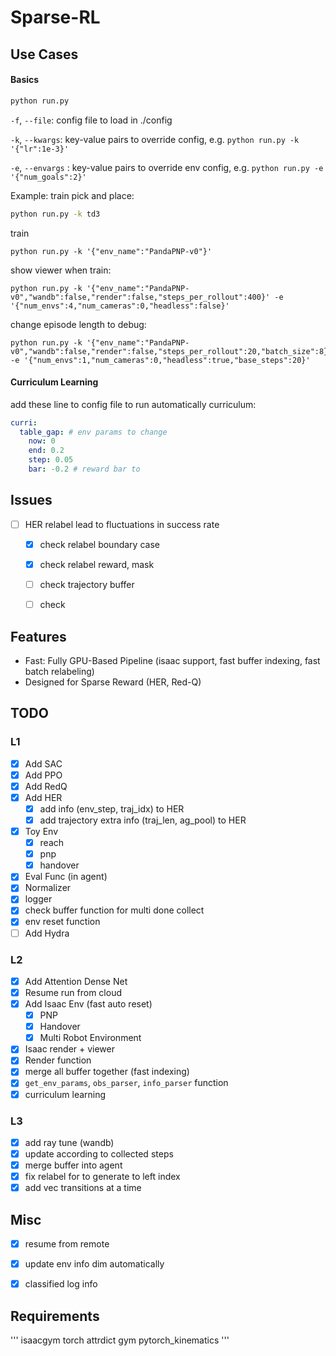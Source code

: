 # Sparse-RL

## Use Cases

#### Basics

``` bash
python run.py
```

`-f`, `--file`: config file to load in ./config

`-k`, `--kwargs`: key-value pairs to override config, e.g. `python run.py -k '{"lr":1e-3}'`

`-e`, `--envargs` : key-value pairs to override env config, e.g. `python run.py -e '{"num_goals":2}'`

Example: train pick and place:

``` bash
python run.py -k td3
```

train

```
python run.py -k '{"env_name":"PandaPNP-v0"}'
``` 

show viewer when train:

```
python run.py -k '{"env_name":"PandaPNP-v0","wandb":false,"render":false,"steps_per_rollout":400}' -e '{"num_envs":4,"num_cameras":0,"headless":false}'
```

change episode length to debug:

```
python run.py -k '{"env_name":"PandaPNP-v0","wandb":false,"render":false,"steps_per_rollout":20,"batch_size":8}' -e '{"num_envs":1,"num_cameras":0,"headless":true,"base_steps":20}'
```

#### Curriculum Learning

add these line to config file to run automatically curriculum:

```yaml
curri:
  table_gap: # env params to change
    now: 0
    end: 0.2
    step: 0.05
    bar: -0.2 # reward bar to 
```

## Issues

- [ ] HER relabel lead to fluctuations in success rate
  - [x] check relabel boundary case
  - [x] check relabel reward, mask
  - [ ] check trajectory buffer
  - [ ] check 


## Features
  
* Fast: Fully GPU-Based Pipeline  (isaac support, fast buffer indexing, fast batch relabeling)
* Designed for Sparse Reward (HER, Red-Q)

## TODO

### L1

- [x] Add SAC
- [x] Add PPO
- [x] Add RedQ
- [x] Add HER
  - [x] add info (env_step, traj_idx) to HER
  - [x] add trajectory extra info (traj_len, ag_pool) to HER
- [x] Toy Env
  - [x] reach
  - [x] pnp
  - [x] handover
- [x] Eval Func (in agent)
- [x] Normalizer
- [x] logger
- [x] check buffer function for multi done collect
- [x] env reset function 
- [ ] Add Hydra

### L2

- [x] Add Attention Dense Net
- [x] Resume run from cloud
- [x] Add Isaac Env (fast auto reset)
  - [x] PNP
  - [x] Handover
  - [x] Multi Robot Environment
- [x] Isaac render + viewer
- [x] Render function
- [x] merge all buffer together (fast indexing)
- [x]  `get_env_params`, `obs_parser`, `info_parser` function
- [x]  curriculum learning

### L3

- [x] add ray tune (wandb)
- [x] update according to collected steps
- [x] merge buffer into agent
- [x] fix relabel for to generate to left index
- [x] add vec transitions at a time

## Misc

- [x] resume from remote
- [x] update env info dim automatically
- [x] classified log info


## Requirements

'''
isaacgym
torch
attrdict
gym
pytorch_kinematics
'''